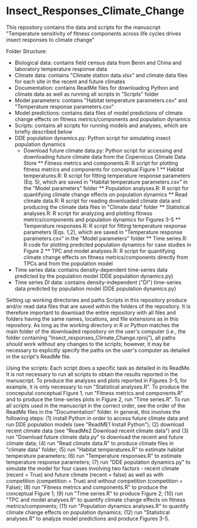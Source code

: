 # Insect_Responses_Climate_Change
This repository contains the data and scripts for the manuscript "Temperature sensitivity of fitness components across life cycles drives insect responses to climate change"

Folder Structure:
* Biological data: contains field census data from Benin and China and laboratory temperature response data
* Climate data: contains "Climate station data.xlsx" and climate data files for each site in the recent and future climates
* Documentation: contains ReadMe files for downloading Python and climate data as well as running all scripts in "Scripts" folder
* Model parameters: contains "Habitat temperature parameters.csv" and "Temperature response parameters.csv"
* Model predictions: contains data files of model predictions of climate change effects on fitness metrics/components and population dynamics
* Scripts: contains all scripts for running models and analyses, which are briefly described below
* DDE population dynamics.py: Python script for simulating insect population dynamics
  * Download future climate data.py: Python script for accessing and downloading future climate data from the Copernicus Climate Data Store
** Fitness metrics and components.R: R script for plotting fitness metrics and components for conceptual Figure 1
** Habitat temperatures.R: R script for fitting temperature response parameters (Eq. 5), which are saved in "Habitat temperature parameters.csv" in the "Model parameters" folder
** Population analyses.R: R script for quantifying climate change effects on population dynamics
** Read climate data.R: R script for reading downloaded climate data and producing the climate data files in "Climate data" folder
** Statistical analyses.R: R script for analyzing and plotting fitness metrics/components and population dynamics for Figures 3-5
** Temperature responses.R: R script for fitting temperature response parameters (Eqs. 1,2), which are saved in "Temperature response parameters.csv" in the "Model parameters" folder
** Time series.R: R code for plotting predicted population dynamics for case studies in Figure 2
** TPC and model analyses.R: R script for quantifying climate change effects on fitness metrics/components directly from TPCs and from the population model
* Time series data: contains density-dependent time-series data predicted by the population model (DDE population dynamics.py)
* Time series DI data: contains density-independent ("DI") time-series data predicted by population model (DDE population dynamics.py)

Setting up working directories and paths
Scripts in this repository produce and/or read data files that are saved within the folders of the repository. It is therefore important to download the entire repository with all files and folders having the same names, locations, and file extensions as in this repository. As long as the working directory in R or Python matches the main folder of the downloaded repository on the user's computer (i.e., the folder containing "Insect_responses_Climate_Change.rproj"), all paths _should_ work without any changes to the scripts; however, it may be necessary to explicitly specify the paths on the user's computer as detailed in the script's ReadMe file. 

Using the scripts:
Each script does a specific task as detailed in its ReadMe. It is not necessary to run all scripts to obtain the results reported in the manuscript. To produce the analyses and plots reported in Figures 3-5, for example, it is only necessary to run "Statistical analyses.R". To produce the conceputal conceptual Figure 1, run "Fitness metrics and components.R" and to produce the time-series plots in Figure 2, run "Time series.R". To run all scripts used in the manuscript in the correct order, see the order of the ReadMe files in the "Documentation" folder. In general, this involves the following steps: (1) install Python in order to access future climate data and run DDE population models (see "ReadME1 Install Python"); (2) download recent climate data (see "ReadMe2 Download recent climate data") and (3) run "Download future climate data.py" to download the recent and future climate data; (4) run "Read climate data.R" to produce climate files in "climate data" folder; (5) run "Habitat temperatures.R" to estimate habitat temperature parameters; (6) run "Temperature responses.R" to estimate temperature response parameters; (7) run "DDE population dynamics.py" to simulate the model for four cases involving two factors - recent climate (recent = True) and future climate (recent = false) as well as with competition (competition = True) and without competition (competition = False); (8) run "Fitness metrics and components.R" to produce the conceptual Figure 1; (9) run "Time series.R" to produce Figure 2; (10) run "TPC and model analyses.R" to quantify climate change effects on fitness metrics/components; (11) run "Population dynamics analyses.R" to quantify climate change effects on population dynamics; (12) run "Statistical analyses.R" to analyze model predictions and produce Figures 3-5.
